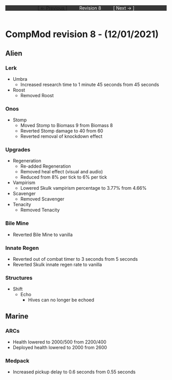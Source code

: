 <div style="width:100%;background-color:#373737;color:#FFFFFF;text-align:center">
<div style="display:inline-block;float:left;padding-left:20%">
<a href="revision7">
[ <- Previous ]
</a>
</div>
<div style="display:inline-block;">
Revision 8
</div>
<div style="display:inline-block;float:right;padding-right:20%">
[ Next -> ]
</div>
</div>

<br />

# CompMod revision 8 - (12/01/2021)
## Alien

### Lerk
* Umbra
  * Increased research time to 1 minute 45 seconds from 45 seconds
* Roost
  * Removed Roost

### Onos
* Stomp
  * Moved Stomp to Biomass 9 from Biomass 8
  * Reverted Stomp damage to 40 from 60
  * Reverted removal of knockdown effect

### Upgrades
* Regeneration
  * Re-added Regeneration
  * Removed heal effect (visual and audio)
  * Reduced from 8% per tick to 6% per tick
* Vampirism
  * Lowered Skulk vampirism percentage to 3.77% from 4.66%
* Scavenger
  * Removed Scavenger
* Tenacity
  * Removed Tenacity

### Bile Mine
* Reverted Bile Mine to vanilla

### Innate Regen
* Reverted out of combat timer to 3 seconds from 5 seconds
* Reverted Skulk innate regen rate to vanilla 

### Structures
* Shift
  * Echo
    * Hives can no longer be echoed

## Marine

### ARCs
* Health lowered to 2000/500 from 2200/400
* Deployed health lowered to 2000 from 2600

### Medpack
* Increased pickup delay to 0.6 seconds from 0.55 seconds

<br/>

